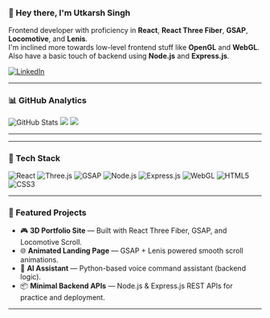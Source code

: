 ### 👋 Hey there, I'm Utkarsh Singh

Frontend developer with proficiency in **React**, **React Three Fiber**, **GSAP**, **Locomotive**, and **Lenis**.  
I'm inclined more towards low-level frontend stuff like **OpenGL** and **WebGL**.  
Also have a basic touch of backend using **Node.js** and **Express.js**.

[![LinkedIn](https://img.shields.io/badge/LinkedIn-Connect-blue?style=for-the-badge&logo=linkedin)](https://www.linkedin.com/in/utkarsh-singh-2133a2324/)

---

### 📊 GitHub Analytics

<picture>
  <source 
    srcset="https://Utkarsh18818.github.io/github-readme-stats/api?username=Utkarsh18818&show_icons=true&theme=tokyonight"
    media="(prefers-color-scheme: dark)"
  />
  <img 
    src="https://Utkarsh18818.github.io/github-readme-stats/api?username=Utkarsh18818&show_icons=true"
    alt="GitHub Stats"
  />
</picture>

<img src="https://Utkarsh18818.github.io/github-readme-streak-stats/?user=Utkarsh18818&theme=tokyonight&hide_border=true" />

<img src="https://Utkarsh18818.github.io/github-readme-stats/api/top-langs/?username=Utkarsh18818&layout=pie&theme=tokyonight" />

---

<!-- Optional: visitor count -->
<!-- ![visitors](https://komarev.com/ghpvc/?username=Utkarsh18818&label=Profile%20views&color=0e75b6&style=flat) -->
---

### 🚀 Tech Stack

![React](https://img.shields.io/badge/-React-61DAFB?style=flat-square&logo=react&logoColor=white)
![Three.js](https://img.shields.io/badge/-Three.js-black?style=flat-square&logo=three.js)
![GSAP](https://img.shields.io/badge/-GSAP-88CE02?style=flat-square&logo=greensock&logoColor=white)
![Node.js](https://img.shields.io/badge/-Node.js-339933?style=flat-square&logo=node.js&logoColor=white)
![Express.js](https://img.shields.io/badge/-Express.js-000000?style=flat-square&logo=express&logoColor=white)
![WebGL](https://img.shields.io/badge/-WebGL-990000?style=flat-square&logo=webgl)
![HTML5](https://img.shields.io/badge/-HTML5-E34F26?style=flat-square&logo=html5&logoColor=white)
![CSS3](https://img.shields.io/badge/-CSS3-1572B6?style=flat-square&logo=css3)

---

### 💼 Featured Projects

- 🎮 **3D Portfolio Site** — Built with React Three Fiber, GSAP, and Locomotive Scroll.
- 🌐 **Animated Landing Page** — GSAP + Lenis powered smooth scroll animations.
- 🧠 **AI Assistant** — Python-based voice command assistant (backend logic).
- 📦 **Minimal Backend APIs** — Node.js & Express.js REST APIs for practice and deployment.

---


<!--
**Utkarsh18818/Utkarsh18818** is a ✨ _special_ ✨ repository because its `README.md` (this file) appears on your GitHub profile.

Here are some ideas to get you started:

- 🔭 I’m currently working on ...
- 🌱 I’m currently learning ...
- 👯 I’m looking to collaborate on ...
- 🤔 I’m looking for help with ...
- 💬 Ask me about ...
- 📫 How to reach me: ...
- 😄 Pronouns: ...
- ⚡ Fun fact: ...
-->
